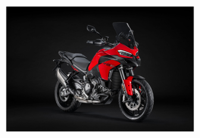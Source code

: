 ![image_alt](https://github.com/juanfelipepenasaa0876-cpu/tienda-ducati.github.io/blob/1e387c9b7cbe9161d56f0e5c137228277e566c3e/moto3.png)

